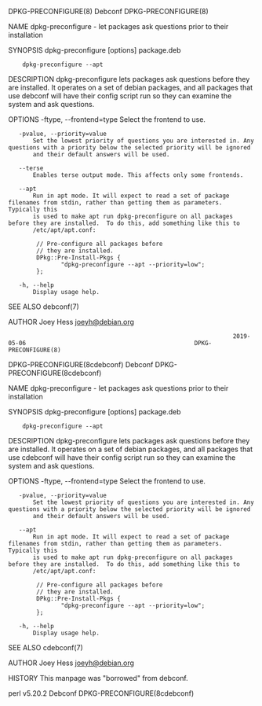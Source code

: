 DPKG-PRECONFIGURE(8)                                                  Debconf                                                 DPKG-PRECONFIGURE(8)

NAME
       dpkg-preconfigure - let packages ask questions prior to their installation

SYNOPSIS
        dpkg-preconfigure [options] package.deb

        dpkg-preconfigure --apt

DESCRIPTION
       dpkg-preconfigure lets packages ask questions before they are installed.  It operates on a set of debian packages, and all packages that
       use debconf will have their config script run so they can examine the system and ask questions.

OPTIONS
       -ftype, --frontend=type
           Select the frontend to use.

       -pvalue, --priority=value
           Set the lowest priority of questions you are interested in. Any questions with a priority below the selected priority will be ignored
           and their default answers will be used.

       --terse
           Enables terse output mode. This affects only some frontends.

       --apt
           Run in apt mode. It will expect to read a set of package filenames from stdin, rather than getting them as parameters. Typically this
           is used to make apt run dpkg-preconfigure on all packages before they are installed.  To do this, add something like this to
           /etc/apt/apt.conf:

            // Pre-configure all packages before
            // they are installed.
            DPkg::Pre-Install-Pkgs {
                   "dpkg-preconfigure --apt --priority=low";
            };

       -h, --help
           Display usage help.

SEE ALSO
       debconf(7)

AUTHOR
       Joey Hess <joeyh@debian.org>

                                                                    2019-05-06                                                DPKG-PRECONFIGURE(8)
DPKG-PRECONFIGURE(8cdebconf)                                          Debconf                                         DPKG-PRECONFIGURE(8cdebconf)

NAME
       dpkg-preconfigure - let packages ask questions prior to their installation

SYNOPSIS
        dpkg-preconfigure [options] package.deb

        dpkg-preconfigure --apt

DESCRIPTION
       dpkg-preconfigure lets packages ask questions before they are installed.  It operates on a set of debian packages, and all packages that
       use cdebconf will have their config script run so they can examine the system and ask questions.

OPTIONS
       -ftype, --frontend=type
           Select the frontend to use.

       -pvalue, --priority=value
           Set the lowest priority of questions you are interested in. Any questions with a priority below the selected priority will be ignored
           and their default answers will be used.

       --apt
           Run in apt mode. It will expect to read a set of package filenames from stdin, rather than getting them as parameters. Typically this
           is used to make apt run dpkg-preconfigure on all packages before they are installed.  To do this, add something like this to
           /etc/apt/apt.conf:

            // Pre-configure all packages before
            // they are installed.
            DPkg::Pre-Install-Pkgs {
                   "dpkg-preconfigure --apt --priority=low";
            };

       -h, --help
           Display usage help.

SEE ALSO
       cdebconf(7)

AUTHOR
       Joey Hess <joeyh@debian.org>

HISTORY
       This manpage was "borrowed" from debconf.

perl v5.20.2                                                          Debconf                                         DPKG-PRECONFIGURE(8cdebconf)
